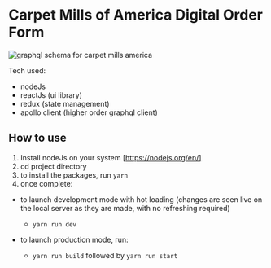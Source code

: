 # Carpet Mills of America Digital Order Form

![graphql schema for carpet mills america](https://github.com/akadop/cpa-invoice/blob/master/static/schema.png?raw=true)

Tech used:
- nodeJs
- reactJs (ui library)
- redux (state management)
- apollo client (higher order graphql client)

## How to use

1. Install nodeJs on your system [https://nodejs.org/en/]
2. cd project directory
3. to install the packages, run ` yarn `
4. once complete:
- to launch development mode with hot loading (changes are seen live on the local server as they are made, with no refreshing required)
    - ` yarn run dev ` 

- to launch production mode, run:
    - ` yarn run build ` followed by ` yarn run start `